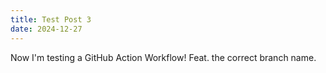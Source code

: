 ```yaml
---
title: Test Post 3
date: 2024-12-27
---
```

Now I'm testing a GitHub Action Workflow! Feat. the correct branch name.